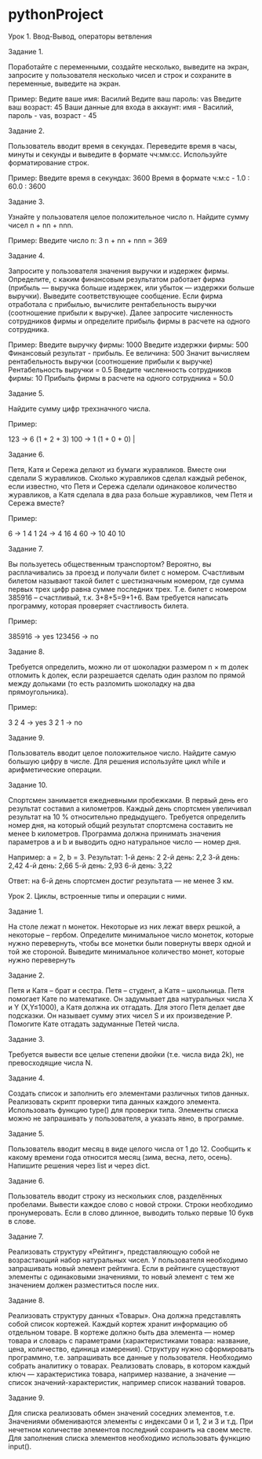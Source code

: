 # pythonProject
Урок 1. Ввод-Вывод, операторы ветвления

Задание 1.

Поработайте с переменными, создайте несколько,
выведите на экран, запросите у пользователя несколько чисел и
строк и сохраните в переменные, выведите на экран.

Пример:
Ведите ваше имя: Василий
Ведите ваш пароль: vas
Введите ваш возраст: 45
Ваши данные для входа в аккаунт: имя - Василий, пароль - vas, возраст - 45

Задание 2.

Пользователь вводит время в секундах.
Переведите время в часы, минуты и секунды и выведите в формате чч:мм:сс.
Используйте форматирование строк.

Пример:
Введите время в секундах: 3600
Время в формате ч:м:с - 1.0 : 60.0 : 3600

Задание 3.

Узнайте у пользователя целое положительное число n.
Найдите сумму чисел n + nn + nnn.

Пример:
Введите число n: 3
n + nn + nnn = 369

Задание 4.

Запросите у пользователя значения выручки и издержек фирмы.
Определите, с каким финансовым результатом работает фирма
(прибыль — выручка больше издержек, или убыток — издержки больше выручки).
Выведите соответствующее сообщение. Если фирма отработала с прибылью,
вычислите рентабельность выручки (соотношение прибыли к выручке).
Далее запросите численность сотрудников фирмы и определите
прибыль фирмы в расчете на одного сотрудника.

Пример:
Введите выручку фирмы: 1000
Введите издержки фирмы: 500
Финансовый результат - прибыль. Ее величина: 500
Значит вычисляем рентабельность выручки (соотношение прибыли к выручке)
Рентабельность выручки = 0.5
Введите численность сотрудников фирмы: 10
Прибыль фирмы в расчете на одного сотрудника = 50.0

Задание 5.

Найдите сумму цифр трехзначного числа.

Пример:

123 -> 6 (1 + 2 + 3)
100 -> 1 (1 + 0 + 0) |

Задание 6.

Петя, Катя и Сережа делают из бумаги журавликов.
Вместе они сделали S журавликов. Сколько журавликов сделал каждый ребенок,
если известно, что Петя и Сережа сделали одинаковое количество журавликов,
а Катя сделала в два раза больше журавликов, чем Петя и Сережа вместе?

Пример:

6 -> 1 4 1
24 -> 4 16 4
60 -> 10 40 10

Задание 7.

Вы пользуетесь общественным транспортом?
Вероятно, вы расплачивались за проезд и получали билет с номером.
Счастливым билетом называют такой билет с шестизначным номером,
где сумма первых трех цифр равна сумме последних трех.
Т.е. билет с номером 385916 – счастливый, т.к. 3+8+5=9+1+6.
Вам требуется написать программу, которая проверяет счастливость билета.

Пример:

385916 -> yes
123456 -> no

Задание 8.

Требуется определить, можно ли от шоколадки размером n × m долек
отломить k долек, если разрешается сделать один разлом по прямой
между дольками (то есть разломить шоколадку на два прямоугольника).

Пример:

3 2 4 -> yes
3 2 1 -> no

Задание 9.

Пользователь вводит целое положительное число.
Найдите самую большую цифру в числе.
Для решения используйте цикл while и арифметические операции.

Задание 10.

Спортсмен занимается ежедневными пробежками.
В первый день его результат составил a километров.
Каждый день спортсмен увеличивал результат на 10 % относительно предыдущего.
Требуется определить номер дня, на который общий результат спортсмена
составить не менее b километров. Программа должна принимать значения
параметров a и b и выводить одно натуральное число — номер дня.

Например: a = 2, b = 3.
Результат:
1-й день: 2
2-й день: 2,2
3-й день: 2,42
4-й день: 2,66
5-й день: 2,93
6-й день: 3,22

Ответ: на 6-й день спортсмен достиг результата — не менее 3 км.

Урок 2. Циклы, встроенные типы и операции с ними.

Задание 1.

На столе лежат n монеток. Некоторые из них лежат вверх решкой,
а некоторые – гербом. Определите минимальное число монеток,
которые нужно перевернуть, чтобы все монетки были повернуты вверх
одной и той же стороной. Выведите минимальное количество монет,
которые нужно перевернуть

Задание 2.

Петя и Катя – брат и сестра. Петя – студент, а Катя – школьница.
Петя помогает Кате по математике.
Он задумывает два натуральных числа X и Y (X,Y≤1000), а Катя должна их отгадать.
Для этого Петя делает две подсказки.
Он называет сумму этих чисел S и их произведение P.
Помогите Кате отгадать задуманные Петей числа.

Задание 3.

Требуется вывести все целые степени двойки (т.е. числа вида 2k),
не превосходящие числа N.


Задание 4.

Создать список и заполнить его элементами различных типов данных.
Реализовать скрипт проверки типа данных каждого элемента.
Использовать функцию type() для проверки типа.
Элементы списка можно не запрашивать у пользователя, а указать явно, в программе.

Задание 5.

Пользователь вводит месяц в виде целого числа от 1 до 12.
Сообщить к какому времени года относится месяц (зима, весна, лето, осень).
Напишите решения через list и через dict.

Задание 6.

Пользователь вводит строку из нескольких слов, разделённых пробелами.
Вывести каждое слово с новой строки. Строки необходимо пронумеровать.
Если в слово длинное, выводить только первые 10 букв в слове.

Задание 7.

Реализовать структуру «Рейтинг»,
представляющую собой не возрастающий набор натуральных чисел.
У пользователя необходимо запрашивать новый элемент рейтинга.
Если в рейтинге существуют элементы с одинаковыми значениями,
то новый элемент с тем же значением должен разместиться после них.

Задание 8.

Реализовать структуру данных «Товары».
Она должна представлять собой список кортежей.
Каждый кортеж хранит информацию об отдельном товаре.
В кортеже должно быть два элемента — номер товара и словарь с параметрами
(характеристиками товара: название, цена, количество, единица измерения).
Структуру нужно сформировать программно, т.е. запрашивать все данные у пользователя.
Необходимо собрать аналитику о товарах. Реализовать словарь,
в котором каждый ключ — характеристика товара, например название,
а значение — список значений-характеристик, например список названий товаров.

Задание 9.

Для списка реализовать обмен значений соседних элементов, т.е.
Значениями обмениваются элементы с индексами 0 и 1, 2 и 3 и т.д.
При нечетном количестве элементов последний сохранить на своем месте.
Для заполнения списка элементов необходимо использовать функцию input().
